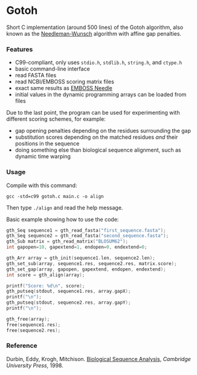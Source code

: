 Gotoh
=====


Short C implementation (around 500 lines) of the Gotoh algorithm, also known as the
[Needleman-Wunsch](http://en.wikipedia.org/wiki/Needleman-Wunsch) algorithm with affine gap penalties.


### Features ###

* C99-compliant, only uses `stdio.h`, `stdlib.h`, `string.h`, and `ctype.h`
* basic command-line interface
* read FASTA files
* read NCBI/EMBOSS scoring matrix files
* exact same results as [EMBOSS Needle](http://www.ebi.ac.uk/Tools/psa/emboss_needle/)
* initial values in the dynamic programming arrays can be loaded from files


Due to the last point, the program can be used for experimenting with different scoring schemes, for example:
* gap opening penalties depending on the residues surrounding the gap
* substitution scores depending on the matched residues *and* their positions in the sequence
* doing something else than biological sequence alignment, such as dynamic time warping


### Usage ###

Compile with this command:
```
gcc -std=c99 gotoh.c main.c -o align
```
Then type `./align` and read the help message.

Basic example showing how to use the code:
```C
gth_Seq sequence1 = gth_read_fasta("first_sequence.fasta");
gth_Seq sequence2 = gth_read_fasta("second_sequence.fasta");
gth_Sub matrix = gth_read_matrix("BLOSUM62");
int gapopen=10, gapextend=1, endopen=0, endextend=0;

gth_Arr array = gth_init(sequence1.len, sequence2.len);
gth_set_sub(array, sequence1.res, sequence2.res, matrix.score);
gth_set_gap(array, gapopen, gapextend, endopen, endextend);
int score = gth_align(array);

printf("Score: %d\n", score);
gth_putseq(stdout, sequence1.res, array.gapX);
printf("\n");
gth_putseq(stdout, sequence2.res, array.gapY);
printf("\n");

gth_free(array);
free(sequence1.res);
free(sequence2.res);
```


### Reference ###
Durbin, Eddy, Krogh, Mitchison. [Biological Sequence Analysis](http://books.google.com/books?id=R5P2GlJvigQC),
*Cambridge University Press*, 1998.


